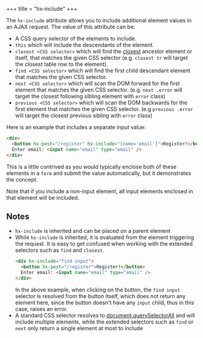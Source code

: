 +++
title = "hx-include"
+++

The `hx-include` attribute allows you to include additional element values in an AJAX request. The value of this
attribute can be:

- A CSS query selector of the elements to include.
- `this` which will include the descendants of the element.
- `closest <CSS selector>` which will find the [closest](https://developer.mozilla.org/docs/Web/API/Element/closest)
  ancestor element or itself, that matches the given CSS selector (e.g. `closest tr` will target the closest table row
  to the element).
- `find <CSS selector>` which will find the first child descendant element that matches the given CSS selector.
- `next <CSS selector>` which will scan the DOM forward for the first element that matches the given CSS selector. (e.g.
  `next .error` will target the closest following sibling element with `error` class)
- `previous <CSS selector>` which will scan the DOM backwards for the first element that matches the given CSS selector.
  (e.g `previous .error` will target the closest previous sibling with `error` class)

Here is an example that includes a separate input value:

```html
<div>
  <button hx-post="/register" hx-include="[name='email']">Register!</button>
  Enter email: <input name="email" type="email" />
</div>
```

This is a little contrived as you would typically enclose both of these elements in a `form` and submit the value
automatically, but it demonstrates the concept.

Note that if you include a non-input element, all input elements enclosed in that element will be included.

## Notes

- `hx-include` is inherited and can be placed on a parent element
- While `hx-include` is inherited, it is evaluated from the element triggering the request. It is easy to get confused
  when working with the extended selectors such as `find` and `closest`.
  ```html
  <div hx-include="find input">
    <button hx-post="/register">Register!</button>
    Enter email: <input name="email" type="email" />
  </div>
  ```
  In the above example, when clicking on the button, the `find input` selector is resolved from the button itself, which
  does not return any element here, since the button doesn't have any `input` child, thus in this case, raises an error.
- A standard CSS selector resolves to
  [document.querySelectorAll](https://developer.mozilla.org/docs/Web/API/Document/querySelectorAll) and will include
  multiple elements, while the extended selectors such as `find` or `next` only return a single element at most to
  include
